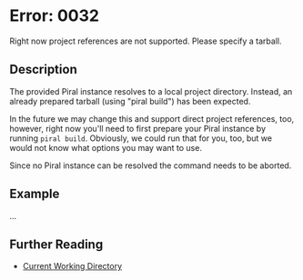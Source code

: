 # Error: 0032

Right now project references are not supported. Please specify a tarball.

## Description

The provided Piral instance resolves to a local project directory. Instead,
an already prepared tarball (using "piral build") has been expected.

In the future we may change this and support direct project references, too,
however, right now you'll need to first prepare your Piral instance by
running `piral build`. Obviously, we could run that for you, too, but we would
not know what options you may want to use.

Since no Piral instance can be resolved the command needs to be aborted.

## Example

...

## Further Reading

- [Current Working Directory](https://en.wikipedia.org/wiki/Working_directory)
